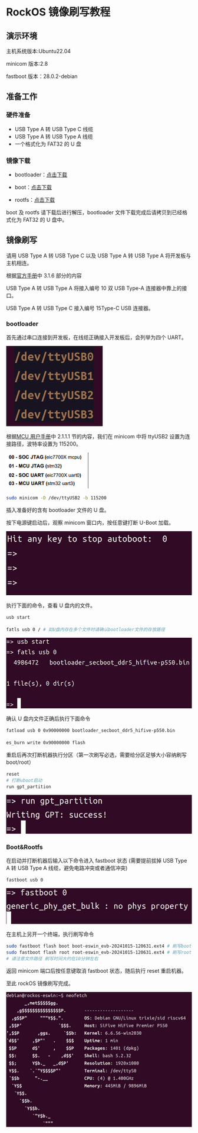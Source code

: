 # RockOS 镜像刷写教程

## 演示环境

主机系统版本:Ubuntu22.04

minicom 版本:2.8

fastboot 版本：28.0.2-debian

## 准备工作

### 硬件准备

- USB Type A 转 USB Type C 线缆
- USB Type A 转 USB Type A 线缆
- 一个格式化为 FAT32 的 U 盘

### 镜像下载

- bootloader：[点击下载](https://mirror.iscas.ac.cn/rockos/extra/images/evb1/20241030/20241024/bootloader_secboot_ddr5_hifive-p550.bin)

- boot：[点击下载](https://mirror.iscas.ac.cn/rockos/extra/images/evb1/20241030/20241024/boot-eswin_evb-20241024-145708.ext4.zst)

- rootfs：[点击下载](https://mirror.iscas.ac.cn/rockos/extra/images/evb1/20241030/20241024/root-eswin_evb-20241024-145708.ext4.zst)

boot 及 rootfs 请下载后进行解压，bootloader 文件下载完成后请拷贝到已经格式化为 FAT32 的 U 盘中。

## 镜像刷写

请用 USB Type A 转 USB Type C 以及 USB Type A 转 USB Type A 将开发板与主机相连。

根据[官方手册](https://sifive.cdn.prismic.io/sifive/ZxLYXYF3NbkBXux1_HF106_user_guide_V1p0_zh_Final.pdf)中 3.1.6 部分的内容

USB Type A 转 USB Type A 将接入编号 10 双 USB Type-A 连接器中靠上的接口。

USB Type A 转 USB Type C 接入编号 15Type-C USB 连接器。

### bootloader

首先通过串口连接到开发板，在线缆正确接入开发板后，会列举为四个 UART。

![tty](./image%20for%20flash/tty.png)

根据[MCU 用户手册](https://www.sifive.cn/api/document-file?uid=premier-p550-mcu-user-manual)中 2.1.1.1 节的内容，我们在 minicom 中将 ttyUSB2 设置为连接路径，波特率设置为 115200。

![uart](./image%20for%20flash/uart.png)

```bash
sudo minicom -D /dev/ttyUSB2 -b 115200
```

插入准备好的含有 bootloader 文件的 U 盘。

按下电源键启动后，观察 minicom 窗口内，按任意键打断 U-Boot 加载。

![interrupt](./image%20for%20flash/Interrupt.png)

执行下面的命令，查看 U 盘内的文件。

```bash
usb start

fatls usb 0 / # 如U盘内存在多个文件时请确认bootloader文件的存放路径
```

![usb](./image%20for%20flash/check-usb.png)

确认 U 盘内文件正确后执行下面命令

```bash
fatload usb 0 0x90000000 bootloader_secboot_ddr5_hifive-p550.bin

es_burn write 0x90000000 flash
```

重启后再次打断机器执行分区（第一次刷写必选，需要给分区足够大小容纳刷写 boot/root）

```bash
reset 
# 打断uboot启动
run gpt_partition 
```

![partition](./image%20for%20flash/gpt_partition.png)

### Boot&Rootfs

在启动并打断机器后输入以下命令进入 fastboot 状态 (需要提前拔掉 USB Type A 转 USB Type A 线缆，避免电路冲突或者通信冲突)

```bash
fastboot usb 0
```

![fastboot](./image%20for%20flash/fastboot0.png)

在主机上另开一个终端，执行刷写命令

```bash
sudo fastboot flash boot boot-eswin_evb-20241015-120631.ext4 # 刷写boot
sudo fastboot flash root root-eswin_evb-20241015-120631.ext4 # 刷写rootfs
# 请注意文件路径 刷写时间大约在10分钟左右
```

返回 minicom 端口后按任意键取消 fastboot 状态，随后执行 reset 重启机器。

至此 rockOS 镜像刷写完成。

![neofetch](./image%20for%20flash/neofetch.png)
